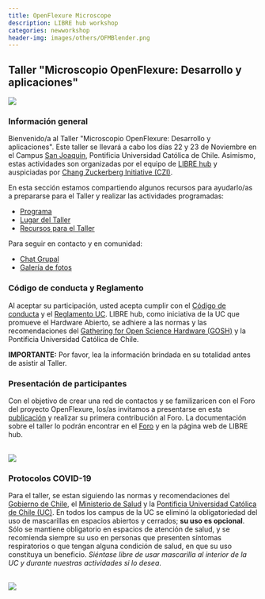 ```yaml
---
title: OpenFlexure Microscope
description: LIBRE hub workshop
categories: newworkshop
header-img: images/others/OFMBlender.png
---
```


## Taller "Microscopio OpenFlexure: Desarrollo y aplicaciones"

<img src="{{site.baseurl}}/images/others/OFMBlender.png" data-action="zoom">

### Información general

Bienvenido/a al Taller "Microscopio OpenFlexure: Desarrollo y aplicaciones". Este taller se llevará a cabo los días 22 y 23 de Noviembre en el Campus [San Joaquin](https://www.uc.cl/universidad/nuestros-campus/san-joaquin/), Pontificia Universidad Católica de Chile. Asimismo, estas actividades son organizadas por el equipo de [LIBRE hub](https://librehub.github.io/people/) y auspiciadas por [Chang Zuckerberg Initiative (CZI)](https://chanzuckerberg.com/).

En esta sección estamos compartiendo algunos recursos para ayudarlo/as a prepararse para el Taller y realizar las actividades programadas:

- [Programa](/OFM/2022/program/)
- [Lugar del Taller](/OFM/2022/place/)
- [Recursos para el Taller](/OFM/2022/docu/)

Para seguir en contacto y en comunidad:

- [Chat Grupal](https://chat.whatsapp.com/JirJK3X5wVPKpK6jM4UDuI)
- [Galería de fotos](https://www.flickr.com/photos/197037882@N02/)

### Código de conducta y Reglamento

Al aceptar su participación, usted acepta cumplir con el [Código de conducta](https://openhardware.science/gosh-2017/gosh-code-of-conduct/) y el [Reglamento UC](https://www.ing.uc.cl/electrica/wp-content/uploads/2020/09/reglamento-laboratorio-de-fabricacin-de-ingeniera-elctrica-fablabv3.pdf). LIBRE hub, como iniciativa de la UC que promueve el Hardware Abierto, se adhiere a las normas y las recomendaciones del [Gathering for Open Science Hardware (GOSH)](https://openhardware.science/) y la Pontificia Universidad Católica de Chile.

**IMPORTANTE:** Por favor, lea la información brindada en su totalidad antes de asistir al Taller.

### Presentación de participantes

Con el objetivo de crear una red de contactos y se familizaricen con el Foro del proyecto OpenFlexure, los/as invitamos a presentarse en esta [publicación](https://openflexure.discourse.group/t/taller-ofm-en-chile-libre-hub/1078) y realizar su primera contribución al Foro. La documentación sobre el taller lo podrán encontrar en el [Foro](https://openflexure.discourse.group/t/ofm-workshop-in-chile-libre-hub/1068/) y en la página web de LIBRE hub.

<br>
<img src="{{site.baseurl}}/images/others/OFM_forum.png" data-action="zoom">

### Protocolos COVID-19

Para el taller, se estan siguiendo las normas y recomendaciones del [Gobierno de Chile](https://www.gob.cl/pasoapaso/), el [Ministerio de Salud](https://www.minsal.cl/plan-seguimos-cuidandonos-paso-a-paso/) y la [Pontificia Universidad Católica de Chile (UC)](https://www.uc.cl/uc-contra-el-coronavirus/paso-a-paso-uc/). En todos los campus de la UC se eliminó la obligatoriedad del uso de mascarillas en espacios abiertos y cerrados; **su uso es opcional**. Sólo se mantiene obligatorio en espacios de atención de salud, y se recomienda siempre su uso en personas que presenten síntomas respiratorios o que tengan alguna condición de salud, en que su uso constituya un beneficio. *Siéntase libre de usar mascarilla al interior de la UC y durante nuestras actividades si lo desea*.

<br>
<img src="{{site.baseurl}}/images/others/OFM_workshop_afiche.jpg" data-action="zoom">

<!--
### Programa de actividades
<br>
<img src="{{site.baseurl}}/images/others/dia1_actividades.png" data-action="zoom">
<br>
<img src="{{site.baseurl}}/images/others/dia2_actividades.png" data-action="zoom">

### Lugar del Taller

Las sesiones de los días Martes 22 y Miércoles 23 de Noviembre se llevarán a cabo en el Campus San Joaquin de la Pontifica Universidad Católica de Chile que se encuentra ubicado en **[Avenida Vicuña Mackenna 4860, Macul, Santiago](https://goo.gl/maps/A3tZ8nWY6jSYH3LK7)**.

En el siguiente mapa del campus San Joaquín están señalados los edificios donde se realizarán las actividades del Taller.

<div id="map" style="width: 600px; height: 400px;"></div>

**MAPA UC (Para descargar en [PDF](https://vidauniversitaria.uc.cl/395-mapa-campussj-2022/file))**

**DIA 1: Martes 22**

- 8.30 a 12.00 hrs - Auditorio Dirección de Informática (Sótano), Edificio Centro de Excelencia Docente (también conocido como Edificio Y).
- 12.00 a 13.00 hrs - Casino Pérgola
- 13.00 a 18.00 hrs - Laboratorio Docente de Ingeniería Elétrica, Departamento de Ingeniería Eléctrica (Al lado del Edificio Andrónico Luksic Abaroa).

**DIA 2: Miercoles 23**

- 8.30 a 10.00 hrs - Aula AP502, Escuela de Psicología (A la espalda del Edificio Centro de Medición MIDE UC).
- 10.00 a 12.00 hrs - Laboratorio Docente de Ingeniería Elétrica, Departamento de Ingeniería Eléctrica (Al lado del Edificio Andrónico Luksic Abaroa).
- 12.00 a 13.00 hrs - Casino Pérgola
- 13.00 a 14.00 hrs - Piso 6 y Piso 7, Edificio de Ciencia y Tecnología.
- 14.00 a 16.15 hrs - Aula AP403, Escuela de Psicología (A la espalda del Edificio Centro de Medición MIDE UC).

<!-- <br>
<img src="{{site.baseurl}}/images/others/mapacampussj.jpg" data-action="zoom">
<br> -->
